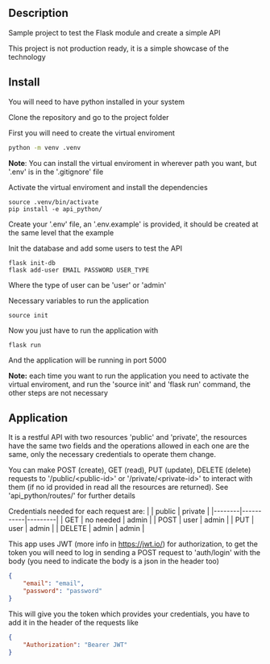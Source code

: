 ## Description
Sample project to test the Flask module and create a simple API

This project is not production ready, it is a simple showcase of the technology


## Install
You will need to have python installed in your system

Clone the repository and go to the project folder

First you will need to create the virtual enviroment
```bash
python -m venv .venv
```
__Note__: You can install the virtual enviroment in wherever path you want, but '.env' is in the '.gitignore' file

Activate the virtual enviroment and install the dependencies 
```
source .venv/bin/activate
pip install -e api_python/
```
Create your '.env' file, an '.env.example' is provided, it should be created at the same level that the example

Init the database and add some users to test the API
```
flask init-db
flask add-user EMAIL PASSWORD USER_TYPE
```
Where the type of user can be 'user' or 'admin'

Necessary variables to run the application
```
source init
```

Now you just have to run the application with
```
flask run
```
And the application will be running in port 5000

__Note:__ each time you want to run the application you need to activate the virtual enviroment, and run the 'source init' and 'flask run' command, the other steps are not necessary


## Application
It is a restful API with two resources 'public' and 'private', the resources have the same two fields and the operations allowed in each one are the same, only the necessary credentials to operate them change.

You can make POST (create), GET (read), PUT (update), DELETE (delete) requests to '/public/\<public-id>' or '/private/\<private-id>' to interact with them (if no id provided in read all the resources are returned). See 'api_python/routes/' for further details

Credentials needed for each request are:
|        | public    | private |
|--------|-----------|---------|
| GET    | no needed | admin   |
| POST   | user      | admin   |
| PUT    | user      | admin   |
| DELETE | admin     | admin   |


This app uses JWT (more info in https://jwt.io/) for authorization, to get the token you will need to log in sending a POST request to 'auth/login' with the body (you need to indicate the body is a json in the header too)
```json
{
	"email": "email",
	"password": "password"
}
```
This will give you the token which provides your credentials, you have to add it in the header of the requests like
```json
{
	"Authorization": "Bearer JWT"
}
```